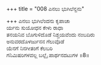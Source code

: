 +++
title = "008 ಎನಲು ಭುಗಿಲೆನ್ದನು"

+++
ಎನಲು ಭುಗಿಲೆಂದನು ಕೃಪಾಚಾ  
ರ್ಯನು ಸುಯೋಧನ ಕೇಳು ರಾಧಾ  
ತನಯನಿವ ಬೊಗುಳಿದೊಡೆ ನಿಶ್ಚಯವೆಂದು ನಂಬದಿರು  
ಅನುವರದೊಳರ್ಜುನನ ಗೆಲುವೊಡೆ  
ಯೆನಗೆ ನಿನಗೀತಂಗೆ ಕೆಲಬರಿ  
ಗನಿಮಿಷರಿಗಳವಲ್ಲ ಬಲ್ಲೈ ಪಾರ್ಥನದಟುಗಳ      ॥8॥